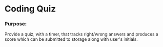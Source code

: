 # Coding Quiz

### Purpose:
  Provide a quiz, with a timer, that tracks right/wrong answers and produces a score which can be submitted to storage along with user's initials.
  
  
